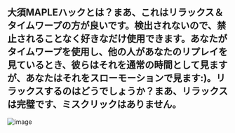 ## 大須MAPLEハックとは？まあ、これはリラックス＆タイムワープの方が良いです。検出されないので、禁止されることなく好きなだけ使用できます。あなたがタイムワープを使用し、他の人があなたのリプレイを見ているとき、彼らはそれを通常の時間として見ますが、あなたはそれをスローモーションで見ます:)。リラックスするのはどうでしょうか？まあ、リラックスは完璧です、ミスクリックはありません。

![image](https://github.com/user-attachments/assets/2d39920a-3322-4341-a17b-85606c46547b)
